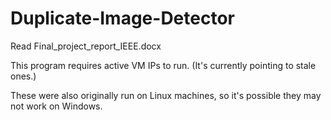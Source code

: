 # Duplicate-Image-Detector
Read Final_project_report_IEEE.docx

This program requires active VM IPs to run. (It's currently pointing to stale ones.)

These were also originally run on Linux machines, so it's possible they may not work on Windows.
